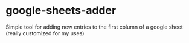 # google-sheets-adder
Simple tool for adding new entries to the first column of a google sheet (really customized for my uses)

